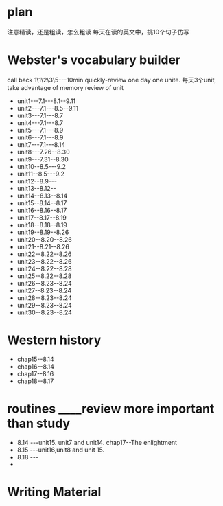 # plan
注意精读，还是粗读，怎么粗读
每天在读的英文中，挑10个句子仿写   

# Webster's vocabulary builder

call back
1\1\2\3\5---10min quickly-review
one day one unite.
每天3个unit, take advantage of memory review of unit

* unit1---7.1---8.1--9.11
* unit2---7.1---8.5--9.11
* unit3---7.1---8.7
* unit4---7.1---8.7
* unit5---7.1---8.9
* unit6---7.1---8.9
* unit7---7.1---8.14
* unit8---7.26--8.30
* unit9---7.31--8.30    
* unit10--8.5---9.2
* unit11--8.5---9.2
* unit12--8.9---
* unit13--8.12--
* unit14--8.13--8.14
* unit15--8.14--8.17      
* unit16--8.16--8.17    
* unit17--8.17--8.19    
* unit18--8.18--8.19
* unit19--8.19--8.26
* unit20--8.20--8.26
* unit21--8.21--8.26
* unit22--8.22--8.26
* unit23--8.22--8.26
* unit24--8.22--8.28
* unit25--8.22--8.28
* unit26--8.23--8.24
* unit27--8.23--8.24
* unit28--8.23--8.24
* unit29--8.23--8.24
* unit30--8.23--8.24



# Western history
* chap15--8.14
* chap16--8.14
* chap17--8.16
* chap18--8.17


# routines ____review more important than study 
* 8.14 ---unit15. unit7 and unit14. chap17--The enlightment
* 8.15 ---unit16,unit8 and unit 15. 
* 8.18 ---
* 

# Writing Material